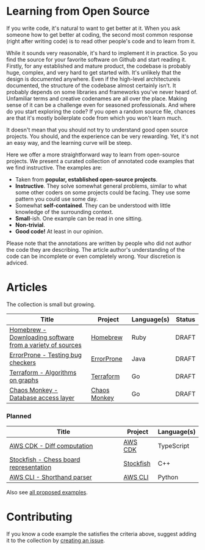# Learning from Open Source

If you write code, it's natural to want to get better at it. When you ask someone how to get better at coding, the second most common response (right after writing code) is to read other people's code and to learn from it.

While it sounds very reasonable, it's hard to implement it in practice. So you find the source for your favorite software on Github and start reading it. Firstly, for any established and mature product, the codebase is probably huge, complex, and very hard to get started with. It's unlikely that the design is documented anywhere. Even if the high-level architectureis documented, the structure of the codebase almost certainly isn't. It probably depends on some libraries and frameworks you've never heard of. Unfamiliar terms and creative codenames are all over the place. Making sense of it can be a challenge even for seasoned professionals. And where do you start exploring the code? If you open a random source file, chances are that it's mostly boilerplate code from which you won't learn much.

It doesn't mean that you should not try to understand good open source projects. You should, and the experience can be very rewarding. Yet, it's not an easy way, and the learning curve will be steep. 

Here we offer a more straightforward way to learn from open-source projects. We present a curated collection of annotated code examples that we find instructive. The examples are:
* Taken from **popular, established open-source projects**.
* **Instructive**. They solve somewhat general problems, similar to what some other coders on some projects could be facing. They use some pattern you could use some day.
* Somewhat **self-contained**. They can be understood with little knowledge of the surrounding context.
* **Small**-ish. One example can be read in one sitting.
* **Non-trivial**.
* **Good code!** At least in our opinion.

Please note that the annotations are written by people who did not author the code they are describing. The article author's understanding of the code can be incomplete or even completely wrong. Your discretion is adviced.

# Articles

The collection is small but growing.

| Title     | Project | Language(s) | Status
| ----------- | ----------- | -- | -- |
| [Homebrew - Downloading software from a variety of sources](./articles/homebrew-download-strategy.md)      | [Homebrew](https://github.com/Homebrew/brew) | Ruby   | DRAFT |
| [ErrorProne - Testing bug checkers](./articles/error-prone-test-helper.md)      | [ErrorProne](https://github.com/google/error-prone/) | Java   | DRAFT |
| [Terraform - Algorithms on graphs](./articles/terraform-graph-algorithms.md)      | [Terraform](https://github.com/hashicorp/terraform) | Go | DRAFT |
| [Chaos Monkey - Database access layer](./articles/chaos-monkey-store.md)      | [Chaos Monkey](https://github.com/Netflix/chaosmonkey) | Go | DRAFT

### Planned

| Title     | Project | Language(s)
| ----------- | ----------- | -- |
| [AWS CDK - Diff computation](https://github.com/ainzzorl/goodcode/issues/5)      | [AWS CDK](https://github.com/aws/aws-cdk) | TypeScript
| [Stockfish - Chess board representation](https://github.com/ainzzorl/goodcode/issues/6)      | [Stockfish](https://github.com/official-stockfish/Stockfish) | C++
| [AWS CLI - Shorthand parser](https://github.com/ainzzorl/goodcode/issues/7)      | [AWS CLI](https://github.com/aws/aws-cli) | Python


Also see [all proposed examples](https://github.com/ainzzorl/goodcode/issues?q=is%3Aissue+is%3Aopen+label%3A%22new+example%22).

# Contributing

If you know a code example the satisfies the criteria above, suggest adding it to the collection by [creating an issue](https://github.com/ainzzorl/goodcode/issues/new?assignees=&labels=new+example&template=new-example-proposal.md&title=%5BNEW+EXAMPLE%5D+PROJECT+-+TITLE).
